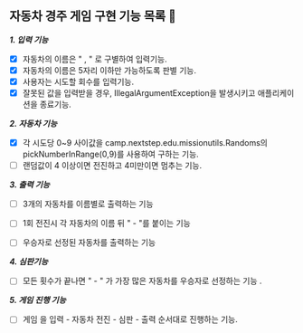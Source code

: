 ## 자동차 경주 게임 구현 기능 목록 🚗

**_1. 입력 기능_**
-[X] 자동차의 이름은 " , " 로 구별하여 입력기능.
- [x] 자동차의 이름은 5자리 이하만 가능하도록 판별 기능.
- [X] 사용자는 시도할 회수를 입력기능.
- [x] 잘못된 값을 입력받을 경우, IllegalArgumentException을 발생시키고 애플리케이션을 종료기능.

**_2. 자동차 기능_**
- [X] 각 시도당 0~9 사이값을 camp.nextstep.edu.missionutils.Randoms의 pickNumberInRange(0,9)를 사용하여 구하는 기능.
- [ ] 랜덤값이 4 이상이면 전진하고 4미만이면 멈추는 기능.

**_3. 출력 기능_**
- [ ] 3개의 자동차를 이름별로 출력하는 기능
- [ ] 1회 전진시 각 자동차의 이름 뒤 " - "를 붙이는 기능
- [ ] 우승자로 선정된 자동차를 출력하는 기능


**_4. 심판기능_**
- [ ] 모든 횟수가 끝나면 " - " 가 가장 많은 자동차를 우승자로 선정하는 기능 .

**_5. 게임 진행 기능_**
- [ ] 게임 을 입력 - 자동차 전진 - 심판 - 출력 순서대로 진행하는 기능.

